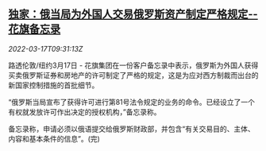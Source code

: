 <!--1647511263000-->
[独家：俄当局为外国人交易俄罗斯资产制定严格规定--花旗备忘录](https://cn.reuters.com/article/citigroup-russia-foreign-assets-trading-idCNKCS2LE0XN)
------

<div><i>2022-03-17T09:31:13Z</i></div><p>路透伦敦/纽约3月17日 - 花旗集团在一份客户备忘录中表示，俄罗斯为外国人获得买卖俄罗斯证券和房地产的许可制定了严格的规定，这是为应对西方制裁而出台的新国家控制措施的首批细节。</p><p>“俄罗斯当局宣布了获得许可进行第81号法令规定的业务的命令。已经设立了一个有权就发放许可作出决定的授权机构，”备忘录称。</p><p>备忘录称，申请必须以俄语提交给俄罗斯财政部，并包含“有关交易目的、主体、内容和基本条件的信息”。(完)</p>
